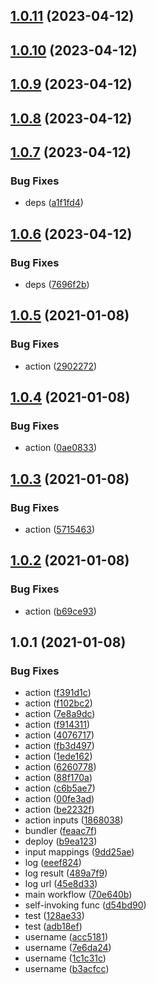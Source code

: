 ## [1.0.11](https://github.com/shakogegia/action-discord-notify/compare/1.0.10...1.0.11) (2023-04-12)

## [1.0.10](https://github.com/shakogegia/action-discord-notify/compare/1.0.9...1.0.10) (2023-04-12)

## [1.0.9](https://github.com/shakogegia/action-discord-notify/compare/1.0.8...1.0.9) (2023-04-12)

## [1.0.8](https://github.com/shakogegia/action-discord-notify/compare/1.0.7...1.0.8) (2023-04-12)

## [1.0.7](https://github.com/shakogegia/action-discord-notify/compare/1.0.6...1.0.7) (2023-04-12)


### Bug Fixes

* deps ([a1f1fd4](https://github.com/shakogegia/action-discord-notify/commit/a1f1fd4a85015fd1773569db80c764553a5e3e33))

## [1.0.6](https://github.com/shakogegia/action-discord-notify/compare/1.0.5...1.0.6) (2023-04-12)


### Bug Fixes

* deps ([7696f2b](https://github.com/shakogegia/action-discord-notify/commit/7696f2b26b4ef58a2c19088ce16f193bd451e5a6))

## [1.0.5](https://github.com/shakogegia/action-discord-notify/compare/1.0.4...1.0.5) (2021-01-08)


### Bug Fixes

* action ([2902272](https://github.com/shakogegia/action-discord-notify/commit/290227233ca53794624c9d7695cabb661695996a))

## [1.0.4](https://github.com/shakogegia/action-discord-notify/compare/1.0.3...1.0.4) (2021-01-08)


### Bug Fixes

* action ([0ae0833](https://github.com/shakogegia/action-discord-notify/commit/0ae0833358e8d587acba2479161ff9c5b8f207ee))

## [1.0.3](https://github.com/shakogegia/action-discord-notify/compare/1.0.2...1.0.3) (2021-01-08)


### Bug Fixes

* action ([5715463](https://github.com/shakogegia/action-discord-notify/commit/57154631856e7d88e1f230b866b945e7590f69f8))

## [1.0.2](https://github.com/shakogegia/action-discord-notify/compare/1.0.1...1.0.2) (2021-01-08)


### Bug Fixes

* action ([b69ce93](https://github.com/shakogegia/action-discord-notify/commit/b69ce93b3ea7f883ebe3bb3e5f7d25e9c1ab2168))

## 1.0.1 (2021-01-08)


### Bug Fixes

* action ([f391d1c](https://github.com/shakogegia/action-discord-notify/commit/f391d1c135dfdeaa55536d8547b5073ee8d0422d))
* action ([f102bc2](https://github.com/shakogegia/action-discord-notify/commit/f102bc2b6c85271dbe68a9796e068fb19a8c1319))
* action ([7e8a9dc](https://github.com/shakogegia/action-discord-notify/commit/7e8a9dc5a97d55cba2d5435426228f699c7f1ec7))
* action ([f914311](https://github.com/shakogegia/action-discord-notify/commit/f914311526c1a24f2b874afa17c73716a167337a))
* action ([4076717](https://github.com/shakogegia/action-discord-notify/commit/4076717bc91adb366538a8ed0db25371b512e99d))
* action ([fb3d497](https://github.com/shakogegia/action-discord-notify/commit/fb3d49719c942dd406cba88b94ae26f34086689d))
* action ([1ede162](https://github.com/shakogegia/action-discord-notify/commit/1ede1627221977fd3c3f5281fddf6d2bbd2e224b))
* action ([6260778](https://github.com/shakogegia/action-discord-notify/commit/626077853c835faa8ea2cac2694a418e81089cb9))
* action ([88f170a](https://github.com/shakogegia/action-discord-notify/commit/88f170a6f1348aed2b3a0d375a36ecf06e57ea7c))
* action ([c6b5ae7](https://github.com/shakogegia/action-discord-notify/commit/c6b5ae70f44a5d73a1951d37bff03a42ca2863e1))
* action ([00fe3ad](https://github.com/shakogegia/action-discord-notify/commit/00fe3ad17df5f63b4b26d3393dc2293b1bff340b))
* action ([be2232f](https://github.com/shakogegia/action-discord-notify/commit/be2232fdd990b2e4344817c9acc81b5f489b7a23))
* action inputs ([1868038](https://github.com/shakogegia/action-discord-notify/commit/1868038e0b47df45204f9f2460e862ca7547fbad))
* bundler ([feaac7f](https://github.com/shakogegia/action-discord-notify/commit/feaac7fdfa419d56697199d17c368b5cfb9c8327))
* deploy ([b9ea123](https://github.com/shakogegia/action-discord-notify/commit/b9ea123e417a812007d66b4f7257180d1df1a34d))
* input mappings ([9dd25ae](https://github.com/shakogegia/action-discord-notify/commit/9dd25ae82f75a3db6593a1840eb14143e20a4154))
* log ([eeef824](https://github.com/shakogegia/action-discord-notify/commit/eeef824560bad9be8675e75aa309aa70d238f22e))
* log result ([489a7f9](https://github.com/shakogegia/action-discord-notify/commit/489a7f991133a8e0e547067da392997dc85c9f5f))
* log url ([45e8d33](https://github.com/shakogegia/action-discord-notify/commit/45e8d331882db9f1ee850f592075ed74b9281ebe))
* main workflow ([70e640b](https://github.com/shakogegia/action-discord-notify/commit/70e640bcbfa78c13fbb7d2d8706f782189d0e8b8))
* self-invoking func ([d54bd90](https://github.com/shakogegia/action-discord-notify/commit/d54bd9021698ceff801c275a23ee0cf714dc62a1))
* test ([128ae33](https://github.com/shakogegia/action-discord-notify/commit/128ae33806b61cf91af8da2a7b33992bca59a505))
* test ([adb18ef](https://github.com/shakogegia/action-discord-notify/commit/adb18efdc7cce5c9283e229ca90e70443766cb87))
* username ([acc5181](https://github.com/shakogegia/action-discord-notify/commit/acc51817220c8ea97a3a400dfbe269af912baf4b))
* username ([7e6da24](https://github.com/shakogegia/action-discord-notify/commit/7e6da24facb9970b970828557ebba27d65d0cbdd))
* username ([1c1c31c](https://github.com/shakogegia/action-discord-notify/commit/1c1c31cf19d1b8f3be662c150c777afc1ac192f7))
* username ([b3acfcc](https://github.com/shakogegia/action-discord-notify/commit/b3acfcc0de9dedc61394e514ac360c20b5f280f0))

